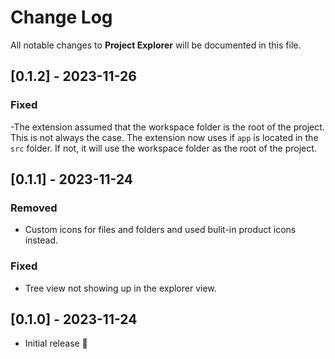 # Change Log

All notable changes to **Project Explorer** will be documented in this file.

## [0.1.2] - 2023-11-26

### Fixed

-The extension assumed that the workspace folder is the root of the project. This is not always the case. The extension now uses if `app` is located in the `src` folder. If not, it will use the workspace folder as the root of the project.

## [0.1.1] - 2023-11-24

### Removed

- Custom icons for files and folders and used bulit-in product icons instead.

### Fixed

- Tree view not showing up in the explorer view.

## [0.1.0] - 2023-11-24

- Initial release 🎉
